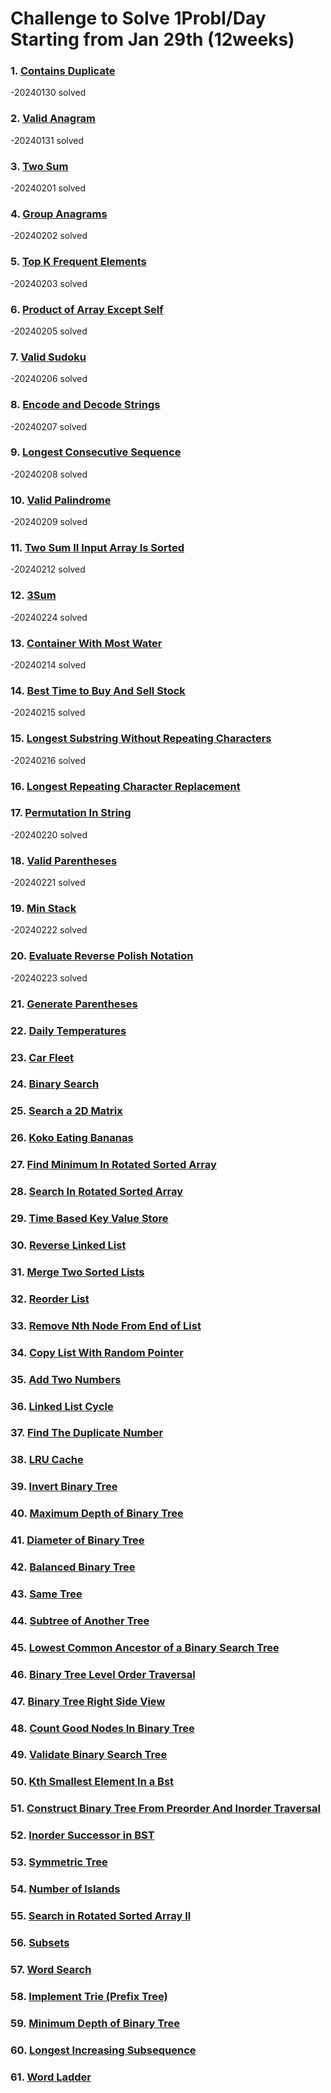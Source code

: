 # Challenge to Solve 1Probl/Day Starting from Jan 29th (12weeks)

### 1. [Contains Duplicate](https://leetcode.com/problems/contains-duplicate/)
-20240130 solved
### 2. [Valid Anagram](https://leetcode.com/problems/valid-anagram/)
-20240131 solved
### 3. [Two Sum](https://leetcode.com/problems/two-sum/)
-20240201 solved
### 4. [Group Anagrams](https://leetcode.com/problems/group-anagrams/)
-20240202 solved
### 5. [Top K Frequent Elements](https://leetcode.com/problems/top-k-frequent-elements/)
-20240203 solved
### 6. [Product of Array Except Self](https://leetcode.com/problems/product-of-array-except-self/)
-20240205 solved
### 7. [Valid Sudoku](https://leetcode.com/problems/valid-sudoku/)
-20240206 solved
### 8. [Encode and Decode Strings](https://leetcode.com/problems/encode-and-decode-strings/)
-20240207 solved
### 9. [Longest Consecutive Sequence](https://leetcode.com/problems/longest-consecutive-sequence/)
-20240208 solved
### 10. [Valid Palindrome](https://leetcode.com/problems/valid-palindrome/)
-20240209 solved
### 11. [Two Sum II Input Array Is Sorted](https://leetcode.com/problems/two-sum-ii-input-array-is-sorted/)
-20240212 solved
### 12. [3Sum](https://leetcode.com/problems/3sum/)
-20240224 solved
### 13. [Container With Most Water](https://leetcode.com/problems/container-with-most-water/)
-20240214 solved
### 14. [Best Time to Buy And Sell Stock](https://leetcode.com/problems/best-time-to-buy-and-sell-stock/)
-20240215 solved
### 15. [Longest Substring Without Repeating Characters](https://leetcode.com/problems/longest-substring-without-repeating-characters/)
-20240216 solved
### 16. [Longest Repeating Character Replacement](https://leetcode.com/problems/longest-repeating-character-replacement/)
### 17. [Permutation In String](https://leetcode.com/problems/permutation-in-string/)
-20240220 solved
### 18. [Valid Parentheses](https://leetcode.com/problems/valid-parentheses/)
-20240221 solved
### 19. [Min Stack](https://leetcode.com/problems/min-stack/)
-20240222 solved
### 20. [Evaluate Reverse Polish Notation](https://leetcode.com/problems/evaluate-reverse-polish-notation/)
-20240223 solved
### 21. [Generate Parentheses](https://leetcode.com/problems/generate-parentheses/)
### 22. [Daily Temperatures](https://leetcode.com/problems/daily-temperatures/)
### 23. [Car Fleet](https://leetcode.com/problems/car-fleet/)
### 24. [Binary Search](https://leetcode.com/problems/binary-search/)
### 25. [Search a 2D Matrix](https://leetcode.com/problems/search-a-2d-matrix/)
### 26. [Koko Eating Bananas](https://leetcode.com/problems/koko-eating-bananas/)
### 27. [Find Minimum In Rotated Sorted Array](https://leetcode.com/problems/find-minimum-in-rotated-sorted-array/)
### 28. [Search In Rotated Sorted Array](https://leetcode.com/problems/search-in-rotated-sorted-array/)
### 29. [Time Based Key Value Store](https://leetcode.com/problems/time-based-key-value-store/)
### 30. [Reverse Linked List](https://leetcode.com/problems/reverse-linked-list/)
### 31. [Merge Two Sorted Lists](https://leetcode.com/problems/merge-two-sorted-lists/)
### 32. [Reorder List](https://leetcode.com/problems/reorder-list/)
### 33. [Remove Nth Node From End of List](https://leetcode.com/problems/remove-nth-node-from-end-of-list/)
### 34. [Copy List With Random Pointer](https://leetcode.com/problems/copy-list-with-random-pointer/)
### 35. [Add Two Numbers](https://leetcode.com/problems/add-two-numbers/)
### 36. [Linked List Cycle](https://leetcode.com/problems/linked-list-cycle/)
### 37. [Find The Duplicate Number](https://leetcode.com/problems/find-the-duplicate-number/)
### 38. [LRU Cache](https://leetcode.com/problems/lru-cache/)
### 39. [Invert Binary Tree](https://leetcode.com/problems/invert-binary-tree/)
### 40. [Maximum Depth of Binary Tree](https://leetcode.com/problems/maximum-depth-of-binary-tree/)
### 41. [Diameter of Binary Tree](https://leetcode.com/problems/diameter-of-binary-tree/)
### 42. [Balanced Binary Tree](https://leetcode.com/problems/balanced-binary-tree/)
### 43. [Same Tree](https://leetcode.com/problems/same-tree/)
### 44. [Subtree of Another Tree](https://leetcode.com/problems/subtree-of-another-tree/)
### 45. [Lowest Common Ancestor of a Binary Search Tree](https://leetcode.com/problems/lowest-common-ancestor-of-a-binary-search-tree/)
### 46. [Binary Tree Level Order Traversal](https://leetcode.com/problems/binary-tree-level-order-traversal/)
### 47. [Binary Tree Right Side View](https://leetcode.com/problems/binary-tree-right-side-view/)
### 48. [Count Good Nodes In Binary Tree](https://leetcode.com/problems/count-good-nodes-in-binary-tree/)
### 49. [Validate Binary Search Tree](https://leetcode.com/problems/validate-binary-search-tree/)
### 50. [Kth Smallest Element In a Bst](https://leetcode.com/problems/kth-smallest-element-in-a-bst/)
### 51. [Construct Binary Tree From Preorder And Inorder Traversal](https://leetcode.com/problems/construct-binary-tree-from-preorder-and-inorder-traversal/)
### 52. [Inorder Successor in BST](https://leetcode.com/problems/inorder-successor-in-bst/)
### 53. [Symmetric Tree](https://leetcode.com/problems/symmetric-tree/)
### 54. [Number of Islands](https://leetcode.com/problems/number-of-islands/)
### 55. [Search in Rotated Sorted Array II](https://leetcode.com/problems/search-in-rotated-sorted-array-ii/)
### 56. [Subsets](https://leetcode.com/problems/subsets/)
### 57. [Word Search](https://leetcode.com/problems/word-search/)
### 58. [Implement Trie (Prefix Tree)](https://leetcode.com/problems/implement-trie-prefix-tree/)
### 59. [Minimum Depth of Binary Tree](https://leetcode.com/problems/minimum-depth-of-binary-tree/)
### 60. [Longest Increasing Subsequence](https://leetcode.com/problems/longest-increasing-subsequence/)
### 61. [Word Ladder](https://leetcode.com/problems/word-ladder/)


